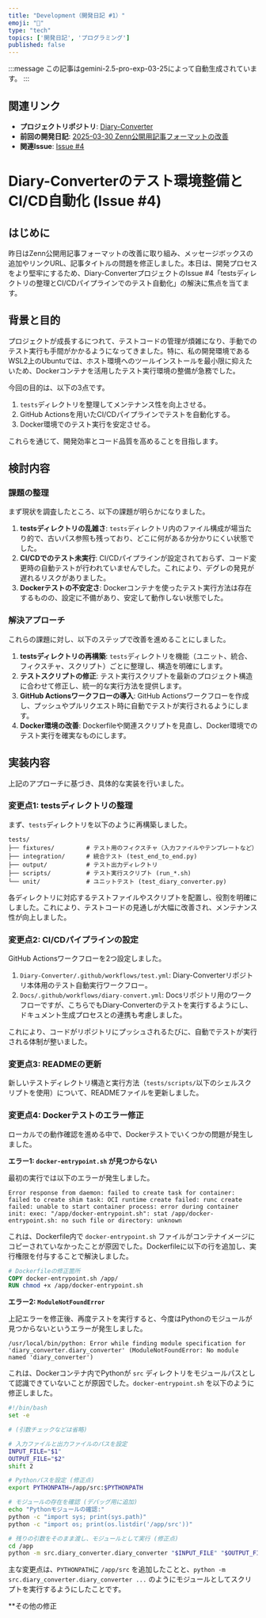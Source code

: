 ```yaml
---
title: "Development（開発日記 #1）"
emoji: "📝"
type: "tech"
topics: ['開発日記', 'プログラミング']
published: false
---
```


:::message
この記事はgemini-2.5-pro-exp-03-25によって自動生成されています。
:::

## 関連リンク

- **プロジェクトリポジトリ**: [Diary-Converter](https://github.com/centervil/Diary-Converter)
- **前回の開発日記**: [2025-03-30 Zenn公開用記事フォーマットの改善](https://zenn.dev/centervil/articles/2025-03-30-dev-diary)
- **関連Issue**: [Issue #4](https://github.com/centervil/Diary-Converter/issues/4)

# Diary-Converterのテスト環境整備とCI/CD自動化 (Issue #4)

## はじめに

昨日はZenn公開用記事フォーマットの改善に取り組み、メッセージボックスの追加やリンクURL、記事タイトルの問題を修正しました。本日は、開発プロセスをより堅牢にするため、Diary-ConverterプロジェクトのIssue #4「testsディレクトリの整理とCI/CDパイプラインでのテスト自動化」の解決に焦点を当てます。

## 背景と目的

プロジェクトが成長するにつれて、テストコードの管理が煩雑になり、手動でのテスト実行も手間がかかるようになってきました。特に、私の開発環境であるWSL2上のUbuntuでは、ホスト環境へのツールインストールを最小限に抑えたいため、Dockerコンテナを活用したテスト実行環境の整備が急務でした。

今回の目的は、以下の3点です。
1.  `tests`ディレクトリを整理してメンテナンス性を向上させる。
2.  GitHub Actionsを用いたCI/CDパイプラインでテストを自動化する。
3.  Docker環境でのテスト実行を安定させる。

これらを通じて、開発効率とコード品質を高めることを目指します。

## 検討内容

### 課題の整理

まず現状を調査したところ、以下の課題が明らかになりました。

1.  **testsディレクトリの乱雑さ**: `tests`ディレクトリ内のファイル構成が場当たり的で、古いパス参照も残っており、どこに何があるか分かりにくい状態でした。
2.  **CI/CDでのテスト未実行**: CI/CDパイプラインが設定されておらず、コード変更時の自動テストが行われていませんでした。これにより、デグレの発見が遅れるリスクがありました。
3.  **Dockerテストの不安定さ**: Dockerコンテナを使ったテスト実行方法は存在するものの、設定に不備があり、安定して動作しない状態でした。

### 解決アプローチ

これらの課題に対し、以下のステップで改善を進めることにしました。

1.  **testsディレクトリの再構築**: `tests`ディレクトリを機能（ユニット、統合、フィクスチャ、スクリプト）ごとに整理し、構造を明確にします。
2.  **テストスクリプトの修正**: テスト実行スクリプトを最新のプロジェクト構造に合わせて修正し、統一的な実行方法を提供します。
3.  **GitHub Actionsワークフローの導入**: GitHub Actionsワークフローを作成し、プッシュやプルリクエスト時に自動でテストが実行されるようにします。
4.  **Docker環境の改善**: Dockerfileや関連スクリプトを見直し、Docker環境でのテスト実行を確実なものにします。

## 実装内容

上記のアプローチに基づき、具体的な実装を行いました。

### 変更点1: testsディレクトリの整理

まず、`tests`ディレクトリを以下のように再構築しました。

```
tests/
├── fixtures/         # テスト用のフィクスチャ（入力ファイルやテンプレートなど）
├── integration/      # 統合テスト (test_end_to_end.py)
├── output/           # テスト出力ディレクトリ
├── scripts/          # テスト実行スクリプト (run_*.sh)
└── unit/             # ユニットテスト (test_diary_converter.py)
```

各ディレクトリに対応するテストファイルやスクリプトを配置し、役割を明確にしました。これにより、テストコードの見通しが大幅に改善され、メンテナンス性が向上しました。

### 変更点2: CI/CDパイプラインの設定

GitHub Actionsワークフローを2つ設定しました。

1.  `Diary-Converter/.github/workflows/test.yml`: Diary-Converterリポジトリ本体用のテスト自動実行ワークフロー。
2.  `Docs/.github/workflows/diary-convert.yml`: Docsリポジトリ用のワークフローですが、こちらでもDiary-Converterのテストを実行するようにし、ドキュメント生成プロセスとの連携も考慮しました。

これにより、コードがリポジトリにプッシュされるたびに、自動でテストが実行される体制が整いました。

### 変更点3: READMEの更新

新しいテストディレクトリ構造と実行方法（`tests/scripts/`以下のシェルスクリプトを使用）について、READMEファイルを更新しました。

### 変更点4: Dockerテストのエラー修正

ローカルでの動作確認を進める中で、Dockerテストでいくつかの問題が発生しました。

**エラー1: `docker-entrypoint.sh` が見つからない**

最初の実行では以下のエラーが発生しました。

```
Error response from daemon: failed to create task for container: failed to create shim task: OCI runtime create failed: runc create failed: unable to start container process: error during container init: exec: "/app/docker-entrypoint.sh": stat /app/docker-entrypoint.sh: no such file or directory: unknown
```

これは、Dockerfile内で `docker-entrypoint.sh` ファイルがコンテナイメージにコピーされていなかったことが原因でした。Dockerfileに以下の行を追加し、実行権限を付与することで解決しました。

```dockerfile
# Dockerfileの修正箇所
COPY docker-entrypoint.sh /app/
RUN chmod +x /app/docker-entrypoint.sh
```

**エラー2: `ModuleNotFoundError`**

上記エラーを修正後、再度テストを実行すると、今度はPythonのモジュールが見つからないというエラーが発生しました。

```
/usr/local/bin/python: Error while finding module specification for 'diary_converter.diary_converter' (ModuleNotFoundError: No module named 'diary_converter')
```

これは、Dockerコンテナ内でPythonが `src` ディレクトリをモジュールパスとして認識できていないことが原因でした。`docker-entrypoint.sh` を以下のように修正しました。

```bash
#!/bin/bash
set -e

# (引数チェックなどは省略)

# 入力ファイルと出力ファイルのパスを設定
INPUT_FILE="$1"
OUTPUT_FILE="$2"
shift 2

# Pythonパスを設定 (修正点)
export PYTHONPATH=/app/src:$PYTHONPATH

# モジュールの存在を確認 (デバッグ用に追加)
echo "Pythonモジュールの確認:"
python -c "import sys; print(sys.path)"
python -c "import os; print(os.listdir('/app/src'))"

# 残りの引数をそのまま渡し、モジュールとして実行 (修正点)
cd /app
python -m src.diary_converter.diary_converter "$INPUT_FILE" "$OUTPUT_FILE" "$@"
```

主な変更点は、`PYTHONPATH`に `/app/src` を追加したことと、`python -m src.diary_converter.diary_converter ...` のようにモジュールとしてスクリプトを実行するようにしたことです。

**その他の修正